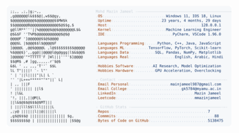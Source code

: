 <picture>
  <source srcset="https://raw.githubusercontent.com/mmazinjameel/mmazinjameel/main/dark_mode.svg?v=1743696739" media="(prefers-color-scheme: dark)">
  <img src="https://raw.githubusercontent.com/mmazinjameel/mmazinjameel/main/light_mode.svg?v=1743696739">
</picture>
